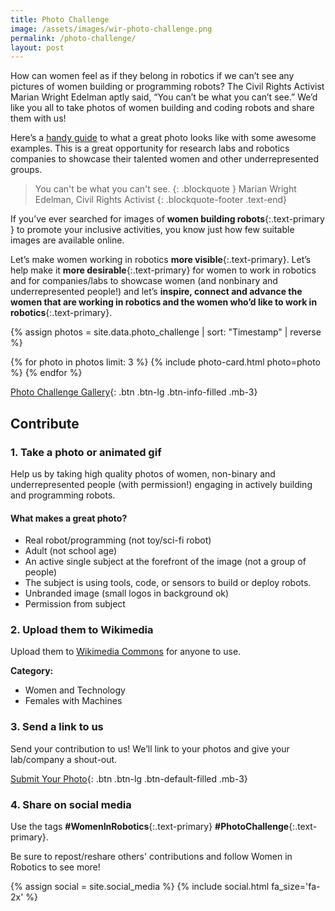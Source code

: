 ```yaml
---
title: Photo Challenge
image: /assets/images/wir-photo-challenge.png
permalink: /photo-challenge/
layout: post
---
```

How can women feel as if they belong in robotics if we can’t see any pictures of women building or programming robots? The Civil Rights Activist Marian Wright Edelman aptly said, “You can’t be what you can’t see.” We’d like you all to take photos of women building and coding robots and share them with us!

Here’s a [handy guide](https://svrobo.org/wp-content/uploads/2021/10/Women-in-Robotics-Photo-Challenge.pdf) to what a great photo looks like with some awesome examples. This is a great opportunity for research labs and robotics companies to showcase their talented women and other underrepresented groups.

> You can't be what you can't see.
> {: .blockquote }
> Marian Wright Edelman, Civil Rights Activist
> {: .blockquote-footer .text-end}

If you’ve ever searched for images of **women building robots**{:.text-primary } to promote your inclusive activities,  you know just how few suitable images are available online.

Let’s make women working in robotics **more visible**{:.text-primary}.  Let’s help make it **more desirable**{:.text-primary} for women to work in robotics and for companies/labs to showcase women (and nonbinary and underrepresented people!) and let’s **inspire, connect and advance the women that are working in robotics and the women who’d like to work in robotics**{:.text-primary}.

{% assign photos = site.data.photo_challenge | sort: "Timestamp" | reverse %}
<div class="row row-cols-1 row-cols-md-3 g-4 mb-5" data-masonry='{"percentPosition": true }' id="masonry">
{% for photo in photos limit: 3 %}
  {% include photo-card.html photo=photo %}
{% endfor %}
</div>

[Photo Challenge Gallery](/photo-challenge-gallery){: .btn .btn-lg .btn-info-filled .mb-3}

## Contribute

### 1. Take a photo or animated gif

Help us by taking high quality photos of women, non-binary and underrepresented people (with permission!) engaging in actively building and programming robots.

#### What makes a great photo?

* Real robot/programming (not toy/sci-fi robot)
* Adult (not school age)
* An active single subject at the forefront of the image (not a group of people)
* The subject is using tools, code, or sensors to build or deploy robots.
* Unbranded image (small logos in background ok)
* Permission from subject

### 2. Upload them to Wikimedia

Upload them to [Wikimedia Commons](https://commons.wikimedia.org/wiki/Commons:Contributing_your_own_work) for anyone to use.

**Category:**

* Women and Technology
* Females with Machines

### 3. Send a link to us

Send your contribution to us! We’ll link to your photos and give your lab/company a shout-out.

[Submit Your Photo](/photo-challenge-submission){: .btn .btn-lg .btn-default-filled .mb-3}

### 4. Share on social media

Use the tags **\#WomenInRobotics**{:.text-primary} **\#PhotoChallenge**{:.text-primary}.

Be sure to repost/reshare others' contributions and follow Women in Robotics to see more!

{% assign social = site.social_media %}
{% include social.html fa_size='fa-2x' %}

